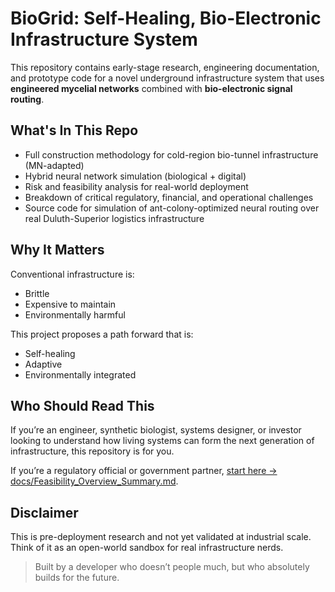 # BioGrid: Self-Healing, Bio-Electronic Infrastructure System

This repository contains early-stage research, engineering documentation, and prototype code for a novel underground infrastructure system that uses **engineered mycelial networks** combined with **bio-electronic signal routing**.

## What's In This Repo

- Full construction methodology for cold-region bio-tunnel infrastructure (MN-adapted)
- Hybrid neural network simulation (biological + digital)
- Risk and feasibility analysis for real-world deployment
- Breakdown of critical regulatory, financial, and operational challenges
- Source code for simulation of ant-colony-optimized neural routing over real Duluth-Superior logistics infrastructure

## Why It Matters

Conventional infrastructure is:
- Brittle
- Expensive to maintain
- Environmentally harmful

This project proposes a path forward that is:
- Self-healing
- Adaptive
- Environmentally integrated

## Who Should Read This

If you’re an engineer, synthetic biologist, systems designer, or investor looking to understand how living systems can form the next generation of infrastructure, this repository is for you.

If you’re a regulatory official or government partner, [start here → docs/Feasibility_Overview_Summary.md](./docs/Feasibility_Overview_Summary.md).

## Disclaimer

This is pre-deployment research and not yet validated at industrial scale. Think of it as an open-world sandbox for real infrastructure nerds.

> Built by a developer who doesn’t people much, but who absolutely builds for the future.
